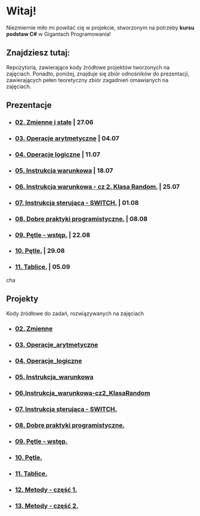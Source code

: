 # Witaj!
Niezmiernie miło mi powitać cię w projekcie, stworzonym na potrzeby **kursu podstaw C#** w Gigantach Programowania!

## Znajdziesz tutaj:
Repozytoria, zawierające kody źródłowe projektów tworzonych na zajęciach. Ponadto, poniżej, znajduje się zbiór odnośników do prezentacji, zawierających pełen teoretyczny zbiór zagadnień omawianych na zajęciach.

## Prezentacje

- ### [ 02. Zmienne i stałe](https://www.michcia.pl/csharp/02.zmienne_stale/02.zmienne-stale.pdf) | 27.06
- ### [03. Operacje arytmetyczne](https://www.michcia.pl/csharp/03.operacje_arytmetyczne/03.operacje-arytmetyczne.pdf) | 04.07
- ### [04. Operacje logiczne](https://www.michcia.pl/csharp/04.operacje_logiczne/04.operatory-logiczne_rzutowanie.pdf) | 11.07
- ### [05. Instrukcja warunkowa](https://www.michcia.pl/csharp/05.instrukcja_warunkowa/05.instrukcja_if.pdf) | 18.07
- ### [06. Instrukcja warunkowa - cz 2. Klasa Random.](https://www.michcia.pl/csharp/06.instrukcja_warunkowa-cz2/06.instrukcja_if-cz2.pdf) | 25.07
- ### [07. Instrukcja sterująca - SWITCH.](https://www.michcia.pl/csharp/07.instrukcja_sterujaca_switch/07.switch.pdf) | 01.08
- ### [08. Dobre praktyki programistyczne.](https://www.michcia.pl/csharp/08.dobre-praktyki_programistyczne/08.dobre_praktyki.pdf) | 08.08
- ### [09. Pętle - wstęp.](https://www.michcia.pl/csharp/09.petle_wstep/09.petle_wstep.pdf) | 22.08
- ### [10. Pętle.](https://www.michcia.pl/csharp/10.petle/10_petle.pdf) | 29.08
- ### [11. Tablice.](https://www.michcia.pl/csharp/11.tablice/11_tablice.pdf) | 05.09
<!-- - ### [12. Metody - cz. 1.](https://www.michcia.pl/csharp/12i13.metody/12_metody-cz1.pdf) | 12.09 -->
cha

## Projekty

Kody źródłowe do zadań, rozwiązywanych na zajęciach

- ### [02. Zmienne](https://github.com/GiganciCS/02.Zmienne)
- ### [03. Operacje_arytmetyczne](https://github.com/GiganciCS/03.Operacje_arytmetyczne)
- ### [04. Operacje_logiczne](https://github.com/GiganciCS/04.Operacje_logiczne)
- ### [05. Instrukcja_warunkowa](https://github.com/GiganciCS/05.Instrukcja_warunkowa)
- ### [06.Instrukcja_warunkowa-cz2_KlasaRandom](https://github.com/GiganciCS/06.Instrukcja_warunkowa-cz2_KlasaRandom.git)
- ### [07. Instrukcja sterująca - SWITCH.](https://github.com/GiganciCS/07.Instrukcja_sterujaca_SWITCH) 
- ### [08. Dobre praktyki programistyczne.](https://github.com/GiganciCS/08.Dobre-praktyki_programistyczne)
- ### [09. Pętle - wstęp.](https://github.com/GiganciCS/09.Petle_wstep)
- ### [10. Pętle.](https://github.com/GiganciCS/10.Petle)
- ### [11. Tablice.](https://github.com/GiganciCS/11.Tablice)
- ### [12. Metody - część 1.](https://github.com/GiganciCS/12.Metody-cz1)
- ### [13. Metody - część 2.](https://github.com/GiganciCS/13.Metody-cz2)
